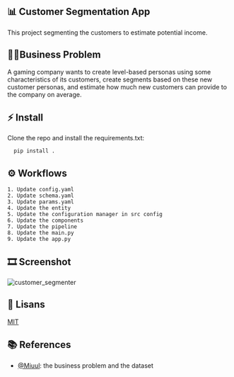 
## 📊 Customer Segmentation App

This project segmenting the customers to estimate potential income. 

## 👩‍💻Business Problem
A gaming company wants to create level-based personas using some characteristics of its customers, create segments based on these new customer personas, and estimate how much new customers can provide to the company on average. 
## ⚡ Install

Clone the repo and install the requirements.txt:

```bash 
  pip install .
```   
## ⚙️ Workflows

    1. Update config.yaml
    2. Update schema.yaml
    3. Update params.yaml
    4. Update the entity
    5. Update the configuration manager in src config
    6. Update the components
    7. Update the pipeline 
    8. Update the main.py
    9. Update the app.py

## 🎞 Screenshot
  ![customer_segmenter](https://github.com/user-attachments/assets/d2136d61-c744-4707-83c4-2ebaf5a5330d)
  
## 📘 Lisans

[MIT](https://choosealicense.com/licenses/mit/)

  
## 📚 References

- [@Miuul](https://miuul.com/?gad_source=1&gclid=Cj0KCQjwj4K5BhDYARIsAD1Ly2rtWGgJgF81qySd7OclqYpj7zMPUGoXrVrGjxdZIKwF9-YHSWj_rHEaAsp0EALw_wcB): the business problem and the dataset

  
